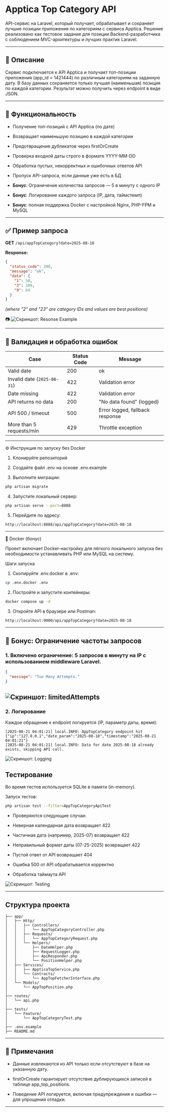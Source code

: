 # Apptica Top Category API

API-сервис на Laravel, который получает, обрабатывает и сохраняет лучшие позиции приложения по категориям с сервиса Apptica. Решение реализовано как тестовое задание для позиции Backend-разработчика с соблюдением MVC-архитектуры и лучших практик Laravel.

---

## 📌 Описание

Сервис подключается к API Apptica и получает топ-позиции приложения (app_id = 1421444) по различным категориям на заданную дату. В базу данных сохраняется только лучшая (наименьшая) позиция по каждой категории. Результат можно получить через endpoint в виде JSON.

---

## 🚀 Функциональность

- Получение топ-позиций с API Apptica (по дате)

- Возвращает наименьшую позицию в каждой категории

- Предотвращение дубликатов через firstOrCreate

- Проверка входной даты строго в формате YYYY-MM-DD

- Обработка пустых, некорректных и ошибочных ответов API

- Пропуск API-запроса, если данные уже есть в БД

- **Бонус**: Ограничение количества запросов — 5 в минуту с одного IP

- **Бонус**: Логирование каждого запроса (IP, дата, таймстемп)

- **Бонус**: полная поддержка Docker с настройкой Nginx, PHP-FPM и MySQL
---

## ✅ Пример запроса

**GET** `/api/appTopCategory?date=2025-08-18`

**Response:**

```json
{
  "status_code": 200,
  "message": "ok",
  "data": {
    "1": 50,
    "3": 109,
    "9": 64
  }
}
```

*(where "2" and "23" are category IDs and values are best positions)*

📷 ![Скриншот: Resonse Example](screenshots/responseExample.png)

---

## 🧪 Валидация и обработка ошибок

| Case                        | Status Code | Message |
|-----------------------------|-------------|---------|
| Valid date                 | 200         | ok |
| Invalid date (`2025-06-31`) | 422         | Validation error |
| Date missing                | 422         | Validation error |
| API returns no data         | 200         | "No data found" (logged) |
| API 500 / timeout           | 500         | Error logged, fallback response |
| More than 5 requests/min    | 429         | Throttle exception |

---

⚙️ Инструкция по запуску без Docker

1. Клонируйте репозиторий

2. Создайте файл .env на основе .env.example

3. Выполните миграции:

```bash
php artisan migrate
```
4. Запустите локальный сервер:

```bash
php artisan serve --port=8888
```
5. Перейдите по адресу:

```
http://localhost:8888/api/appTopCategory?date=2025-08-18
```


---
🐳 Docker (бонус)

Проект включает Docker-настройку для лёгкого локального запуска без необходимости устанавливать PHP или MySQL на систему.

Шаги запуска

1. Скопируйте .env.docker в .env:
```bash
cp .env.docker .env
```
2. Постройте и запустите контейнеры:
```bash
docker compose up -d
```
3. Откройте API в браузере или Postman:
```bash
http://localhost:9000/api/appTopCategory?date=2025-08-18

```

---


## 🧩 Бонус: Ограничение частоты запросов

### 1. Включено ограничение: 5 запросов в минуту на IP с использованием middleware Laravel.


```json
{
  "message": "Too Many Attempts."
}
```

![Скриншот: limitedAttempts](screenshots/limitedAttempts.png)
---

### 2. Логирование

Каждое обращение к endpoint логируется (IP, параметр даты, время):

```
[2025-08-21 04:01:21] local.INFO: AppTopCategory endpoint hit {"ip":"127.0.0.1","date_param":"2025-08-18","timestamp":"2025-08-21 04:01:21"}
[2025-08-21 04:01:21] local.INFO: Data for date 2025-08-18 already exists, skipping API call.
```

![Скриншот: Logging](screenshots/logging.png)


## Тестирование

Во время тестов используется SQLite в памяти (in-memory).

Запуск тестов:

```bash
php artisan test --filter=AppTopCategoryApiTest

```

- Проверяются следующие случаи:

- Неверная календарная дата возвращает 422

- Частичная дата (например, 2025-07) возвращает 422

- Неправильный формат даты (07-25-2025) возвращает 422

- Пустой ответ от API возвращает 404

- Ошибка 500 от API обрабатывается корректно

- Обработка таймаута API

![Скриншот: Testing](screenshots/testCases.png)

---

## Структура проекта

```
├── app/
│   ├── Http/
│   │   ├── Controllers/
│   │   │   └── AppTopCategoryController.php
│   │   ├── Requests/
│   │   │   └── AppTopCategoryRequest.php
│   │   └── Helpers/
│   │       ├── DateHelper.php
│   │       ├── RequestLogger.php
│   │       ├── ApiResponder.php
│   │       └── PositionHelper.php
│   ├── Services/
│   │   ├── AppticaTopService.php
│   │   └── Contracts/
│   │       └── AppTopFetcherInterface.php
│   └── Models/
│       └── AppTopPosition.php
│
├── routes/
│   └── api.php
│
├── tests/
│   └── Feature/
│       └── AppTopCategoryTest.php
│
├── .env.example
├── README.md

```

---

## 🧠 Примечания

- Данные извлекаются из API только если отсутствуют в базе на указанную дату.

- firstOrCreate гарантирует отсутствие дублирующихся записей в таблице app_top_positions.

- Поведение API логируется, включая предупреждения и ошибки — для упрощения отладки.

---

